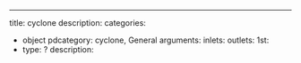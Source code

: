 ---
title: cyclone
description:
categories:
 - object
pdcategory: cyclone, General
arguments:
inlets:
outlets:
  1st:
  - type: ?
    description:
